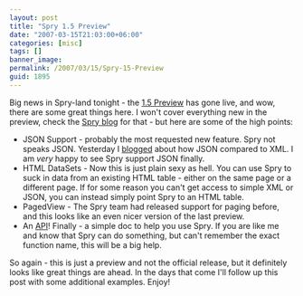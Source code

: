 ```yaml
---
layout: post
title: "Spry 1.5 Preview"
date: "2007-03-15T21:03:00+06:00"
categories: [misc]
tags: []
banner_image: 
permalink: /2007/03/15/Spry-15-Preview
guid: 1895
---
```


Big news in Spry-land tonight - the <a href="http://labs.adobe.com/technologies/spry/preview/">1.5 Preview</a> has gone live, and wow, there are some great things here. I won't cover everything new in the preview, check the <a href="http://blogs.adobe.com/spryteam/">Spry blog</a> for that - but here are some of the high points:
<!--more-->
<ul>
<li>JSON Support - probably the most requested new feature. Spry not speaks JSON. Yesterday I <a href="http://ray.camdenfamily.com/index.cfm/2007/3/14/Quick-example-of-JSON-versus-XML">blogged</a> about how JSON compared to XML. I am <i>very</i> happy to see Spry support JSON finally.
<li>HTML DataSets - Now this is just plain sexy as hell. You can use Spry to suck in data from an existing HTML table - either on the same page or a different page. If for some reason you can't get access to simple XML or JSON, you can instead simply point Spry to an HTML table.
<li>PagedView - The Spry team had released support for paging before, and this looks like an even nicer version of the last preview.
<li>An <a href="http://labs.adobe.com/technologies/spry/preview/articles/data_api/">API</a>! Finally - a simple doc to help you use Spry. If you are like me and know that Spry can do something, but can't remember the exact function name, this will be a big help.
</ul>

So again - this is just a preview and not the official release, but it definitely looks like great things are ahead. In the days that come I'll follow up this post with some additional examples. Enjoy!